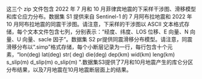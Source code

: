 这三个 zip 文件包含 2022 年 7 月和 10 月菲律宾地震的下采样干涉图、滑移模型和库仑应力分布。数据集 S1 提供来自 Sentinel-1 的 7 月阿布拉地震和 2022 年 10 月阿布拉地震的同震干涉图。请注意，下采样的干涉图以 ASCII 文本格式存储，每个文本文件包含七列，分别表示：“经度、纬度、LOS 位移、E 向量、N 向量、U 向量、sacle 因子”。数据集 S2 pr提供同震滑移分布模型。请注意，同震滑移分布以“.simp”格式存储，每个小断层记录为一行，每行包含十个元素，“lon(deg) lat(deg) str( deg) die(deg) dep(km) wid(km) leng(km) s_slip(m) d_slip(m) o_slip(m) ".数据集S3提供了7月和10月地震产生的库仑分区分布结果，以及7月地震在10月地震断层面上的结果。
